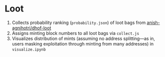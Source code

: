 # Loot

1. Collects probability ranking (`probability.json`) of loot bags from [anish-agnihotri/dhof-loot](https://github.com/Anish-Agnihotri/dhof-loot/blob/master/output/probability.json)
2. Assigns minting block numbers to all loot bags via `collect.js`
3. Visualizes distribution of mints (assuming no address splitting—as in, users masking exploitation through minting from many addresses) in `visualize.ipynb`
